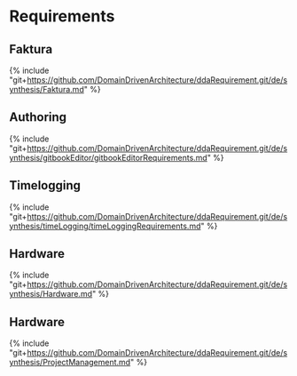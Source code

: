 # Requirements

## Faktura
{% include "git+https://github.com/DomainDrivenArchitecture/ddaRequirement.git/de/synthesis/Faktura.md" %}

## Authoring
{% include "git+https://github.com/DomainDrivenArchitecture/ddaRequirement.git/de/synthesis/gitbookEditor/gitbookEditorRequirements.md" %}

## Timelogging
{% include "git+https://github.com/DomainDrivenArchitecture/ddaRequirement.git/de/synthesis/timeLogging/timeLoggingRequirements.md" %}

## Hardware
{% include "git+https://github.com/DomainDrivenArchitecture/ddaRequirement.git/de/synthesis/Hardware.md" %}

## Hardware
{% include "git+https://github.com/DomainDrivenArchitecture/ddaRequirement.git/de/synthesis/ProjectManagement.md" %}

